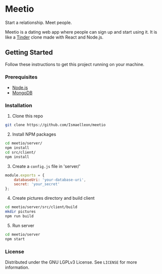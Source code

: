 # Meetio
Start a relationship. Meet people.

Meetio is a dating web app where people can sign up and
start using it. It is like a [Tinder](https://tinder.com) clone made with React and Node.js.

## Getting Started
Follow these instructions to get this project running on your machine.

### Prerequisites
 - [Node.js](https://nodejs.org)
 - [MongoDB](https://mongodb.com)

### Installation
1. Clone this repo
```sh
git clone https://github.com/Ismaelleon/meetio
```

2. Install NPM packages
```sh
cd meetio/server/
npm install
cd src/client/
npm install
```

3. Create a `config.js` file in 'server/'
```js
module.exports = {
	databaseUri: 'your-database-uri',
	secret: 'your_secret'
};
```

4. Create pictures directory and build client
```sh
cd meetio/server/src/client/build
mkdir pictures
npm run build
```

5. Run server
```sh
cd meetio/server
npm start
```

### License
Distributed under the GNU LGPLv3 License. See `LICENSE` for more information.
